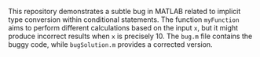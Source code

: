 This repository demonstrates a subtle bug in MATLAB related to implicit type conversion within conditional statements. The function `myFunction` aims to perform different calculations based on the input `x`, but it might produce incorrect results when `x` is precisely 10. The `bug.m` file contains the buggy code, while `bugSolution.m` provides a corrected version.